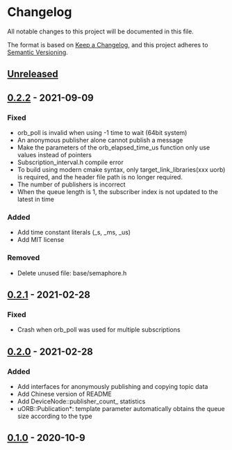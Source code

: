 # Changelog

All notable changes to this project will be documented in this file.

The format is based on [Keep a Changelog](https://keepachangelog.com/en/1.0.0/), and this project adheres
to [Semantic Versioning](https://semver.org/spec/v2.0.0.html).

## [Unreleased]

[Unreleased]: https://github.com/ShawnFeng0/uorb/compare/v0.2.2...HEAD

## [0.2.2] - 2021-09-09

[0.2.2]: https://github.com/ShawnFeng0/uorb/compare/v0.2.1...v0.2.2

### Fixed

- orb_poll is invalid when using -1 time to wait (64bit system)
- An anonymous publisher alone cannot publish a message
- Make the parameters of the orb_elapsed_time_us function only use values instead of pointers
- Subscription_interval.h compile error
- To build using modern cmake syntax, only target_link_libraries(xxx uorb) is required, and the header file path is no
  longer required.
- The number of publishers is incorrect
- When the queue length is 1, the subscriber index is not updated to the latest in time

### Added

- Add time constant literals (_s, _ms, _us)
- Add MIT license

### Removed

- Delete unused file: base/semaphore.h

## [0.2.1] - 2021-02-28

[0.2.1]: https://github.com/ShawnFeng0/uorb/compare/v0.2.0...v0.2.1

### Fixed

- Crash when orb_poll was used for multiple subscriptions

## [0.2.0] - 2021-02-28

[0.2.0]: https://github.com/ShawnFeng0/uorb/compare/v0.1.0...v0.2.0

### Added

- Add interfaces for anonymously publishing and copying topic data
- Add Chinese version of README
- Add DeviceNode::publisher_count_ statistics
- uORB::Publication*: template parameter automatically obtains the queue size according to the type

## [0.1.0] - 2020-10-9

[0.1.0]: https://github.com/ShawnFeng0/uorb/releases/tag/v0.1.0
